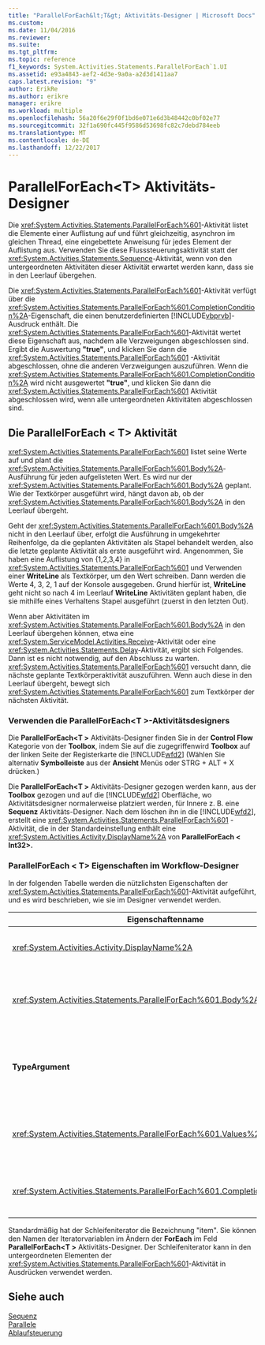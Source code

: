 ```yaml
---
title: "ParallelForEach&lt;T&gt; Aktivitäts-Designer | Microsoft Docs"
ms.custom: 
ms.date: 11/04/2016
ms.reviewer: 
ms.suite: 
ms.tgt_pltfrm: 
ms.topic: reference
f1_keywords: System.Activities.Statements.ParallelForEach`1.UI
ms.assetid: e93a4843-aef2-4d3e-9a0a-a2d3d1411aa7
caps.latest.revision: "9"
author: ErikRe
ms.author: erikre
manager: erikre
ms.workload: multiple
ms.openlocfilehash: 56a20f6e29f0f1bd6e071e6d3b48442c0bf02e77
ms.sourcegitcommit: 32f1a690fc445f9586d53698fc82c7debd784eeb
ms.translationtype: MT
ms.contentlocale: de-DE
ms.lasthandoff: 12/22/2017
---
```

# <a name="parallelforeachlttgt-activity-designer"></a>ParallelForEach&lt;T&gt; Aktivitäts-Designer
Die <xref:System.Activities.Statements.ParallelForEach%601>-Aktivität listet die Elemente einer Auflistung auf und führt gleichzeitig, asynchron im gleichen Thread, eine eingebettete Anweisung für jedes Element der Auflistung aus. Verwenden Sie diese Flusssteuerungsaktivität statt der <xref:System.Activities.Statements.Sequence>-Aktivität, wenn von den untergeordneten Aktivitäten dieser Aktivität erwartet werden kann, dass sie in den Leerlauf übergehen.  
  
 Die <xref:System.Activities.Statements.ParallelForEach%601>-Aktivität verfügt über die <xref:System.Activities.Statements.ParallelForEach%601.CompletionCondition%2A>-Eigenschaft, die einen benutzerdefinierten [!INCLUDE[vbprvb](../code-quality/includes/vbprvb_md.md)]-Ausdruck enthält. Die <xref:System.Activities.Statements.ParallelForEach%601>-Aktivität wertet diese Eigenschaft aus, nachdem alle Verzweigungen abgeschlossen sind. Ergibt die Auswertung **"true"**, und klicken Sie dann die <xref:System.Activities.Statements.ParallelForEach%601> -Aktivität abgeschlossen, ohne die anderen Verzweigungen auszuführen. Wenn die <xref:System.Activities.Statements.ParallelForEach%601.CompletionCondition%2A> wird nicht ausgewertet **"true"**, und klicken Sie dann die <xref:System.Activities.Statements.ParallelForEach%601> Aktivität abgeschlossen wird, wenn alle untergeordneten Aktivitäten abgeschlossen sind.  
  
## <a name="the-parallelforeacht-activity"></a>Die ParallelForEach < T\> Aktivität  
 <xref:System.Activities.Statements.ParallelForEach%601> listet seine Werte auf und plant die <xref:System.Activities.Statements.ParallelForEach%601.Body%2A>-Ausführung für jeden aufgelisteten Wert. Es wird nur der <xref:System.Activities.Statements.ParallelForEach%601.Body%2A> geplant. Wie der Textkörper ausgeführt wird, hängt davon ab, ob der <xref:System.Activities.Statements.ParallelForEach%601.Body%2A> in den Leerlauf übergeht.  
  
 Geht der <xref:System.Activities.Statements.ParallelForEach%601.Body%2A> nicht in den Leerlauf über, erfolgt die Ausführung in umgekehrter Reihenfolge, da die geplanten Aktivitäten als Stapel behandelt werden, also die letzte geplante Aktivität als erste ausgeführt wird. Angenommen, Sie haben eine Auflistung von {1,2,3,4} in <xref:System.Activities.Statements.ParallelForEach%601> und Verwenden einer **WriteLine** als Textkörper, um den Wert schreiben. Dann werden die Werte 4, 3, 2, 1 auf der Konsole ausgegeben. Grund hierfür ist, **WriteLine** geht nicht so nach 4 im Leerlauf **WriteLine** Aktivitäten geplant haben, die sie mithilfe eines Verhaltens Stapel ausgeführt (zuerst in den letzten Out).  
  
 Wenn aber Aktivitäten im <xref:System.Activities.Statements.ParallelForEach%601.Body%2A> in den Leerlauf übergehen können, etwa eine <xref:System.ServiceModel.Activities.Receive>-Aktivität oder eine <xref:System.Activities.Statements.Delay>-Aktivität, ergibt sich Folgendes. Dann ist es nicht notwendig, auf den Abschluss zu warten. <xref:System.Activities.Statements.ParallelForEach%601> versucht dann, die nächste geplante Textkörperaktivität auszuführen. Wenn auch diese in den Leerlauf übergeht, bewegt sich <xref:System.Activities.Statements.ParallelForEach%601> zum Textkörper der nächsten Aktivität.  
  
### <a name="using-the-parallelforeacht-activity-designer"></a>Verwenden die ParallelForEach\<T >-Aktivitätsdesigners  
 Die **ParallelForEach\<T >** Aktivitäts-Designer finden Sie in der **Control Flow** Kategorie von der **Toolbox**, indem Sie auf die zugegriffenwird **Toolbox** auf der linken Seite der Registerkarte die [!INCLUDE[wfd2](../workflow-designer/includes/wfd2_md.md)] (Wählen Sie alternativ **Symbolleiste** aus der **Ansicht** Menüs oder STRG + ALT + X drücken.)  
  
 Die **ParallelForEach\<T >** Aktivitäts-Designer gezogen werden kann, aus der **Toolbox** gezogen und auf die [!INCLUDE[wfd2](../workflow-designer/includes/wfd2_md.md)] Oberfläche, wo Aktivitätsdesigner normalerweise platziert werden, für Innere z. B. eine **Sequenz** Aktivitäts-Designer. Nach dem löschen ihn in die [!INCLUDE[wfd2](../workflow-designer/includes/wfd2_md.md)], erstellt eine <xref:System.Activities.Statements.ParallelForEach%601> -Aktivität, die in der Standardeinstellung enthält eine <xref:System.Activities.Activity.DisplayName%2A> von **ParallelForEach < Int32\>.**  
  
### <a name="parallelforeacht-properties-in-the-workflow-designer"></a>ParallelForEach < T\> Eigenschaften im Workflow-Designer  
 In der folgenden Tabelle werden die nützlichsten Eigenschaften der <xref:System.Activities.Statements.ParallelForEach%601>-Aktivität aufgeführt, und es wird beschrieben, wie sie im Designer verwendet werden.  
  
|Eigenschaftenname|Erforderlich|Verwendung|  
|-------------------|--------------|-----------|  
|<xref:System.Activities.Activity.DisplayName%2A>|False|Gibt den benutzerfreundlichen Anzeigenamen des Aktivitätsdesigners im Header an. Der Standardwert ist **ParallelForEach\<Int32 >**. Der Wert kann optional bearbeitet werden, der **Eigenschaften** Raster oder direkt im Header Aktivitätsdesigners.|  
|<xref:System.Activities.Statements.ParallelForEach%601.Body%2A>|False|Die Aktivität, die für jedes Element in der Auflistung ausgeführt werden soll. Hinzufügen der <xref:System.Activities.Statements.ParallelForEach%601.Body%2A> Aktivität, indem Sie eine Aktivität aus der Toolbox in den **Text** Feld der **ParallelForEach\<T >** Aktivitäts-Designer mit dem Hinweistext "Aktivität hier ablegen".|  
|**TypeArgument**|True|Der Typ der Elemente in der <xref:System.Activities.Statements.ParallelForEach%601.Values%2A> durch den generischen Parameter angegebene Sammlung *T*. Standardmäßig **TypeArgument** festgelegt ist, um **Int32**. So ändern Sie den Typ "T" in der **ParallelForEach < T\>**  Aktivitäts-Designer, ändern Sie den Wert, der die **TypeArgument** Kombinationsfeld im Eigenschaftenraster.|  
|<xref:System.Activities.Statements.ParallelForEach%601.Values%2A>|True|Die Auflistung, deren Elemente durchlaufen werden. Festlegen der <xref:System.Activities.Statements.ParallelForEach%601.Values%2A>, geben Sie einen [!INCLUDE[vbprvb](../code-quality/includes/vbprvb_md.md)] Ausdruck in der **Werte** Feld der **ForEach < T\>**  Aktivitätsdesigner in das Feld mit dem Hinweistext "VB-Ausdruck eingeben" oder in **Werte** Feld der **Eigenschaften** Fenster.|  
|<xref:System.Activities.Statements.ParallelForEach%601.CompletionCondition%2A>||Die Auswertung erfolgt nach Abschluss der einzelnen Iterationen. Ergibt die Auswertung True, werden die geplanten ausstehenden Iterationen abgebrochen. Wenn diese Eigenschaft nicht festgelegt ist, werden alle geplanten Anweisungen bis zur Beendigung ausgeführt.|  
  
 Standardmäßig hat der Schleifeniterator die Bezeichnung "item". Sie können den Namen der Iteratorvariablen im Ändern der **ForEach** im Feld **ParallelForEach\<T >** Aktivitäts-Designer. Der Schleifeniterator kann in den untergeordneten Elementen der <xref:System.Activities.Statements.ParallelForEach%601>-Aktivität in Ausdrücken verwendet werden.  
  
## <a name="see-also"></a>Siehe auch  
 [Sequenz](../workflow-designer/sequence-activity-designer.md)   
 [Parallele](../workflow-designer/parallel-activity-designer.md)   
 [Ablaufsteuerung](../workflow-designer/control-flow-activity-designers.md)